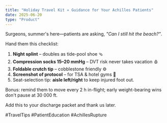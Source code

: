 ```yaml
---
title: "Holiday Travel Kit ✈️ Guidance for Your Achilles Patients"
date: 2025-06-20
type: "Product"
---
```


Surgeons, summer's here—patients are asking, *"Can I still hit the beach?"*.

Hand them this checklist:

1. **Night splint** – doubles as tide-pool shoe 🩴
2. **Compression socks 15–20 mmHg** – DVT risk never takes vacation 🩸
3. **Foldable crutch tip** – cobblestone friendly ⚙️
4. **Screenshot of protocol** – for TSA & hotel gyms 📱
5. Seat-selection tip: **aisle left/right** to keep injured foot out.

Bonus: remind them to move every 2 h in-flight; early weight-bearing wins don't pause at 30 000 ft.

Add this to your discharge packet and thank us later.

#TravelTips #PatientEducation #AchillesRupture